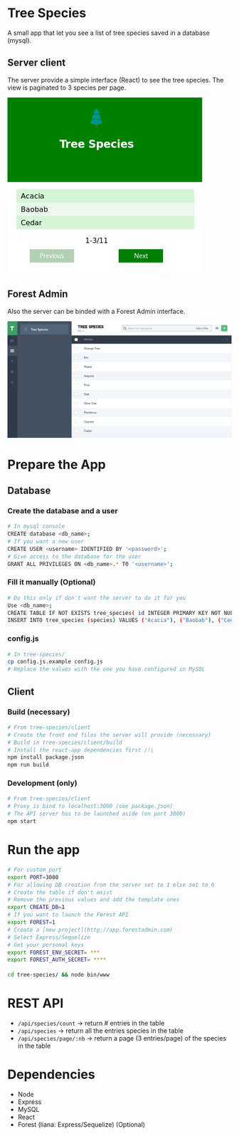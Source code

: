 # Tree Species
A small app that let you see a list of tree species saved in a database (mysql).

## Server client
The server provide a simple interface (React) to see the tree species. The view is paginated to 3 species per page.

![Tree Species](assets/app.png)

## Forest Admin
Also the server can be binded with a Forest Admin interface.

![View in Forest](assets/view_forest.png)

# Prepare the App

## Database

### Create the database and a user
```bash
# In mysql console
CREATE database <db_name>;
# If you want a new user
CREATE USER <username> IDENTIFIED BY '<password>';
# Give access to the database for the user
GRANT ALL PRIVILEGES ON <db_name>.* TO '<username>';
```

### Fill it manually (Optional)
```bash
# Do this only if don't want the server to do it for you
Use <db_name>;
CREATE TABLE IF NOT EXISTS tree_species( id INTEGER PRIMARY KEY NOT NULL AUTO_INCREMENT, species TEXT);
INSERT INTO tree_species (species) VALUES ("Acacia"), ("Baobab"), ("Cedar"), ("Cypress"), ("Plantanus"), ("Olive Tree"), ("Oak"), ("Pine"), ("Sequoia"), ("Maple"), ("Elm");
```

### config.js
```bash
# In tree-species/
cp config.js.example config.js
# Replace the values with the one you have configured in MySQL
```

## Client

### Build (necessary)
```bash
# From tree-species/client
# Create the front end files the server will provide (necessary)
# Build in tree-species/client/build
# Install the react-app dependencies first /!\
npm install package.json
npm run build
```

### Development (only)
```bash
# From tree-species/client
# Proxy is bind to localhost:3000 (see package.json)
# The API server has to be launched aside (on port 3000)
npm start
```

# Run the app
```bash
# For custom port
export PORT=3000
# For allowing DB creation from the server set to 1 else set to 0
# Create the table if don't exist
# Remove the previous values and add the template ones
export CREATE_DB=1
# If you want to launch the Forest API
export FOREST=1
# Create a [new project](http://app.forestadmin.com)
# Select Express/Sequelize
# Get your personal keys
export FOREST_ENV_SECRET= ***
export FOREST_AUTH_SECRET= ****

cd tree-species/ && node bin/www
```
# REST API
 - `/api/species/count` -> return # entries in the table
 - `/api/species` -> return all the entries species in the table
 - `/api/species/page/:nb` -> return a page (3 entries/page) of the species in the table

# Dependencies 
 - Node
 - Express
 - MySQL
 - React
 - Forest (liana: Express/Sequelize) (Optional)
 
